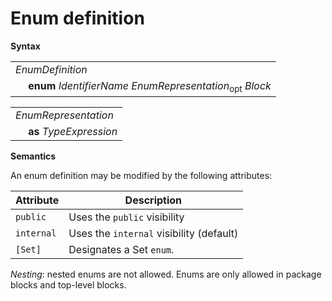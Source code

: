 # Enum definition

**Syntax**

<table>
    <tr>
        <td colspan="2"><i>EnumDefinition</i></td>
    </tr>
    <tr>
        <td>&nbsp;</td><td><b>enum</b> <i>IdentifierName</i> <i>EnumRepresentation</i><sub>opt</sub> <i>Block</i></td>
    </tr>
</table>

<table>
    <tr>
        <td colspan="2"><i>EnumRepresentation</i></td>
    </tr>
    <tr>
        <td>&nbsp;</td><td><b>as</b> <i>TypeExpression</i></td>
    </tr>
</table>

**Semantics**

An enum definition may be modified by the following attributes:

| Attribute       | Description |
| --------------- | ----------- |
| `public`        | Uses the `public` visibility |
| `internal`      | Uses the `internal` visibility (default) |
| `[Set]`         | Designates a Set `enum`. |

*Nesting*: nested enums are not allowed. Enums are only allowed in package blocks and top-level blocks.